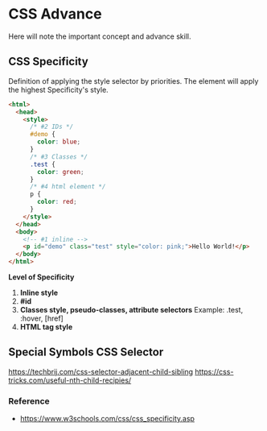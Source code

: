 # CSS Advance

Here will note the important concept and advance skill.

## CSS Specificity

Definition of applying the style selector by priorities. The element will apply the highest Specificity's style.

```html
<html>
  <head>
    <style>
      /* #2 IDs */
      #demo {
        color: blue;
      }
      /* #3 Classes */
      .test {
        color: green;
      }
      /* #4 html element */
      p {
        color: red;
      }
    </style>
  </head>
  <body>
    <!-- #1 inline -->
    <p id="demo" class="test" style="color: pink;">Hello World!</p>
  </body>
</html>
```

**Level of Specificity**

1. **Inline style**
2. **#id**
3. **Classes style, pseudo-classes, attribute selectors** Example: .test, :hover, [href]
4. **HTML tag style**

## Special Symbols CSS Selector

https://techbrij.com/css-selector-adjacent-child-sibling
https://css-tricks.com/useful-nth-child-recipies/

### Reference

- https://www.w3schools.com/css/css_specificity.asp
